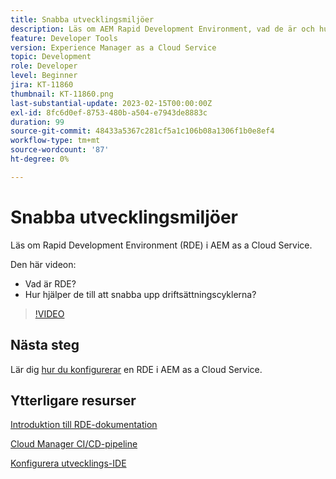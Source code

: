 ```yaml
---
title: Snabba utvecklingsmiljöer
description: Läs om AEM Rapid Development Environment, vad de är och hur de kan bidra till snabbare utveckling till driftsättningscykler.
feature: Developer Tools
version: Experience Manager as a Cloud Service
topic: Development
role: Developer
level: Beginner
jira: KT-11860
thumbnail: KT-11860.png
last-substantial-update: 2023-02-15T00:00:00Z
exl-id: 8fc6d0ef-8753-480b-a504-e7943de8883c
duration: 99
source-git-commit: 48433a5367c281cf5a1c106b08a1306f1b0e8ef4
workflow-type: tm+mt
source-wordcount: '87'
ht-degree: 0%

---
```


# Snabba utvecklingsmiljöer

Läs om Rapid Development Environment (RDE) i AEM as a Cloud Service.

Den här videon:

- Vad är RDE?
- Hur hjälper de till att snabba upp driftsättningscyklerna?

>[!VIDEO](https://video.tv.adobe.com/v/3414128?quality=12&learn=on)

## Nästa steg

Lär dig [hur du konfigurerar](./how-to-setup.md) en RDE i AEM as a Cloud Service.

## Ytterligare resurser

[Introduktion till RDE-dokumentation](https://experienceleague.adobe.com/docs/experience-manager-cloud-service/content/implementing/developing/rapid-development-environments.html#introduction)

[Cloud Manager CI/CD-pipeline](https://experienceleague.adobe.com/docs/experience-manager-cloud-service/content/implementing/using-cloud-manager/cicd-pipelines/introduction-ci-cd-pipelines.html)

[Konfigurera utvecklings-IDE](https://experienceleague.adobe.com/docs/experience-manager-learn/cloud-service/local-development-environment-set-up/development-tools.html)
